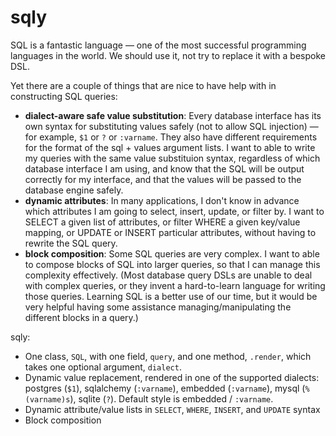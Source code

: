# sqly

SQL is a fantastic language — one of the most successful programming languages in the world. We should use it, not try to replace it with a bespoke DSL. 

Yet there are a couple of things that are nice to have help with in constructing SQL queries:

* **dialect-aware safe value substitution**: Every database interface has its own syntax for substituting values safely (not to allow SQL injection) — for example, `$1` or `?` or `:varname`. They also have different requirements for the format of the sql + values argument lists. I want to able to write my queries with the same value substituion syntax, regardless of which database interface I am using, and know that the SQL will be output correctly for my interface, and that the values will be passed to the database engine safely. 
* **dynamic attributes**: In many applications, I don't know in advance which attributes I am going to select, insert, update, or filter by. I want to SELECT a given list of attributes, or filter WHERE a given key/value mapping, or UPDATE or INSERT particular attributes, without having to rewrite the SQL query.
* **block composition**: Some SQL queries are very complex. I want to able to compose blocks of SQL into larger queries, so that I can manage this complexity effectively. (Most database query DSLs are unable to deal with complex queries, or they invent a hard-to-learn language for writing those queries. Learning SQL is a better use of our time, but it would be very helpful having some assistance managing/manipulating the different blocks in a query.)

sqly:

* One class, `SQL`, with one field, `query`, and one method, `.render`, which takes one optional argument, `dialect`. 
* Dynamic value replacement, rendered in one of the supported dialects: postgres (`$1`), sqlalchemy (`:varname`), embedded (`:varname`), mysql (`%(varname)s`), sqlite (`?`). Default style is embedded / `:varname`.
* Dynamic attribute/value lists in `SELECT`,  `WHERE`, `INSERT`, and `UPDATE` syntax
* Block composition

